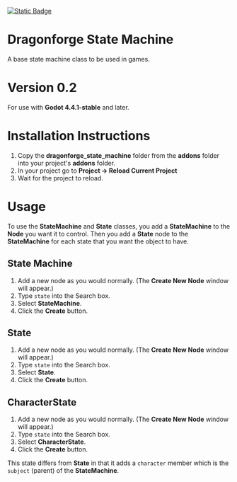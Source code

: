 [![Static Badge](https://img.shields.io/badge/Godot%20Engine-4.4.1.stable-blue?style=plastic&logo=godotengine)](https://godotengine.org/)

# Dragonforge State Machine
A base state machine class to be used in games.
# Version 0.2
For use with **Godot 4.4.1-stable** and later.
# Installation Instructions
1. Copy the **dragonforge_state_machine** folder from the **addons** folder into your project's **addons** folder.
2. In your project go to **Project -> Reload Current Project**
3. Wait for the project to reload.

# Usage
To use the **StateMachine** and **State** classes, you add a **StateMachine** to the **Node** you want it to control. Then you add a **State** node to the **StateMachine** for each state that you want the object to have.

## State Machine
1. Add a new node as you would normally. (The **Create New Node** window will appear.)
2. Type `state` into the Search box.
3. Select **StateMachine**.
4. Click the **Create** button.

## State
1. Add a new node as you would normally. (The **Create New Node** window will appear.)
2. Type `state` into the Search box.
3. Select **State**.
4. Click the **Create** button.

## CharacterState
1. Add a new node as you would normally. (The **Create New Node** window will appear.)
2. Type `state` into the Search box.
3. Select **CharacterState**.
4. Click the **Create** button.

This state differs from **State** in that it adds a `character` member which is the `subject` (parent) of the **StateMachine**.